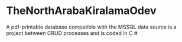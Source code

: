# TheNorthArabaKiralamaOdev
 
A pdf-printable database compatible with the MSSQL data source is a project between CRUD processes and is coded in C #.
